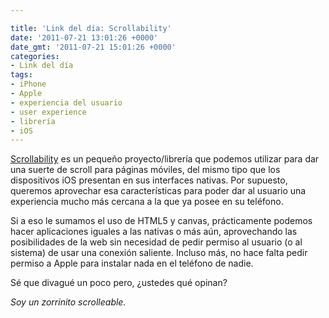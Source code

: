 ```yaml
---

title: 'Link del día: Scrollability'
date: '2011-07-21 13:01:26 +0000'
date_gmt: '2011-07-21 15:01:26 +0000'
categories:
- Link del día
tags:
- iPhone
- Apple
- experiencia del usuario
- user experience
- librería
- iOS
---
```


[Scrollability](http://joehewitt.github.com/scrollability/) es un pequeño proyecto/librería que podemos utilizar para dar una suerte de scroll para páginas móviles, del mismo tipo que los dispositivos iOS presentan en sus interfaces nativas. Por supuesto, queremos aprovechar esa características para poder dar al usuario una experiencia mucho más cercana a la que ya posee en su teléfono.

Si a eso le sumamos el uso de HTML5 y canvas, prácticamente podemos hacer aplicaciones iguales a las nativas o más aún, aprovechando las posibilidades de la web sin necesidad de pedir permiso al usuario (o al sistema) de usar una conexión saliente. Incluso más, no hace falta pedir permiso a Apple para instalar nada en el teléfono de nadie.

Sé que divagué un poco pero,  ¿ustedes qué opinan?

_Soy un zorrinito scrolleable._
